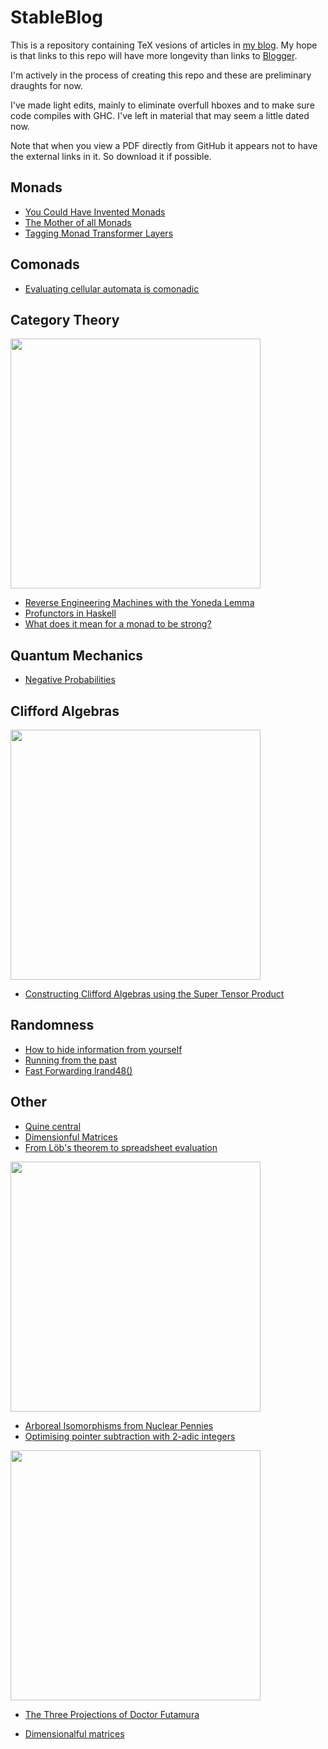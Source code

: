 # StableBlog

This is a repository containing TeX vesions of articles in [my blog](https://blog.sigfpe.com).
My hope is that links to this repo will have more longevity than links to [Blogger](https://www.blogger.com).

I'm actively in the process of creating this repo and these are preliminary draughts for now.

I've made light edits, mainly to eliminate overfull hboxes and to make sure code compiles with GHC.
I've left in material that may seem a little dated now.

Note that when you view a PDF directly from GitHub it appears not to have the external links in it. So download it if possible.

Monads
------
* [You Could Have Invented Monads](https://github.com/dpiponi/StableBlog/blob/main/YouCouldHaveInvented/YouCouldHaveInvented.pdf)
* [The Mother of all Monads](https://github.com/dpiponi/StableBlog/blob/main/MotherOfAll/MotherOfAll.pdf)
* [Tagging Monad Transformer Layers](https://github.com/dpiponi/StableBlog/blob/main/TaggingMonad/TaggingMonad.pdf)

Comonads
--------
* [Evaluating cellular automata is comonadic](https://github.com/dpiponi/StableBlog/blob/main/EvaluatingCellular/EvaluatingCellular.pdf)

Category Theory
---------------
<img src="https://github.com/dpiponi/StableBlog/blob/main/Yoneda/Diagram1.jpg" width="400">

* [Reverse Engineering Machines with the Yoneda Lemma](https://github.com/dpiponi/StableBlog/blob/main/Yoneda/Yoneda.pdf)
* [Profunctors in Haskell](https://github.com/dpiponi/StableBlog/blob/main/Profunctors/Profunctors.pdf)
* [What does it mean for a monad to be strong?](https://github.com/dpiponi/StableBlog/blob/main/Strength/Strength.pdf)

Quantum Mechanics
-----------------
* [Negative Probabilities](https://github.com/dpiponi/StableBlog/blob/main/NegativeProbabilities/NegativeProbabilities.pdf)

Clifford Algebras
----------------
<img src="https://github.com/dpiponi/StableBlog/blob/main/ConstructingClifford/Clifford1.jpg" width="400">

* [Constructing Clifford Algebras using the Super Tensor Product](https://github.com/dpiponi/StableBlog/blob/main/ConstructingClifford/ConstructingClifford.pdf)

Randomness
----------
* [How to hide information from yourself](https://github.com/dpiponi/StableBlog/blob/main/SoloRPG/SoloRPG.pdf)
* [Running from the past](https://github.com/dpiponi/StableBlog/blob/main/RunningFrom/RunningFrom.pdf)
* [Fast Forwarding lrand48()](https://github.com/dpiponi/StableBlog/blob/main/FastForwarding/FastForwarding.pdf)

Other
-----
* [Quine central](https://github.com/dpiponi/StableBlog/blob/main/QuineCentral/QuineCentral.pdf)
* [Dimensionful Matrices](https://github.com/dpiponi/StableBlog/blob/main/DimensionfulMatrices/DimensionfulMatrices.pdf)
* [From Löb's theorem to spreadsheet evaluation](https://github.com/dpiponi/StableBlog/blob/main/FromLoebsTheorem/FromLoebsTheorem.pdf)

<img src="https://github.com/dpiponi/StableBlog/blob/main/ArborealIsomorphisms/Arboreal2a.png" width="400px">

* [Arboreal Isomorphisms from Nuclear Pennies](https://github.com/dpiponi/StableBlog/blob/main/ArborealIsomorphisms/ArborealIsomorphisms.pdf)
* [Optimising pointer subtraction with 2-adic integers](https://github.com/dpiponi/StableBlog/blob/main/OptimisingPointer/OptimisingPointer.pdf)

<img src="https://github.com/dpiponi/StableBlog/blob/main/TheThreeProjections/compiling.png" width="400px">

* [The Three Projections of Doctor Futamura](https://github.com/dpiponi/StableBlog/blob/main/TheThreeProjections/TheThreeProjections.pdf)


* [Dimensionalful matrices](https://github.com/dpiponi/StableBlog/blob/main/DimensionfulMatrices/DimensionfulMatrices.pdf)
